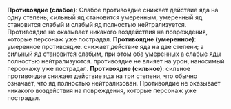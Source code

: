 **Противоядие (слабое)**: Слабое противоядие снижает
действие яда на одну степень; сильный яд
становится умеренным, умеренный яд становится
слабый и слабый яд полностью нейтрализуется.
Противоядие не оказывает никакого воздействия на повреждения, которые
персонаж уже пострадал.
**Противоядие (умеренное)**: умеренное противоядие.
снижает действие яда на две степени; а
сильный яд становится слабым, при этом оба умеренных
а слабые яды полностью нейтрализуются. 
противоядие не влияет на урон, наносимый персонажу
уже пострадал.
**Противоядие (сильное)**: сильное противоядие снижает
действие яда на три степени, что обычно
означает, что яд полностью нейтрализован.
Противоядие не оказывает никакого воздействия на повреждения, которые
персонаж уже пострадал.